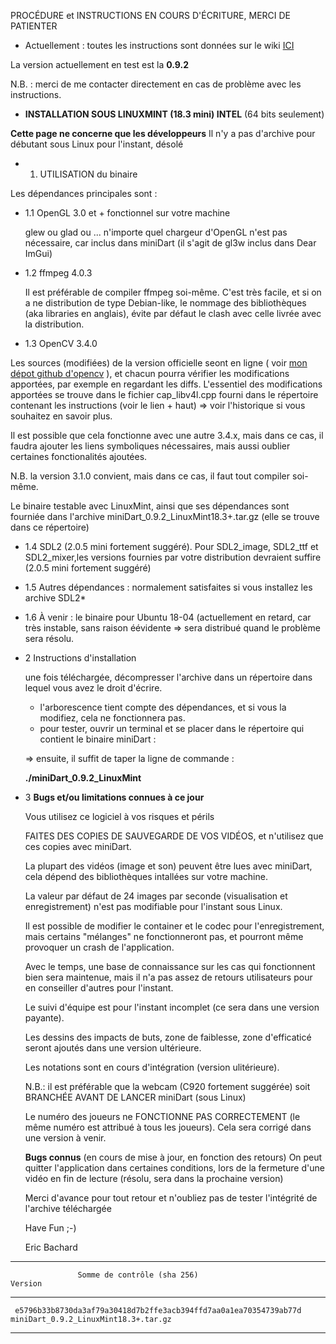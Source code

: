 PROCÉDURE et INSTRUCTIONS EN COURS D'ÉCRITURE, MERCI DE PATIENTER 

* Actuellement : toutes les instructions sont données sur le wiki [ICI](https://framagit.org/ericb/miniDart/wikis/Cr%C3%A9ation-de-l'environnement-de-compilation-sous-Linux)

La version actuellement en test est la **0.9.2**



N.B. : merci de me contacter directement en cas de problème avec les instructions.


* **INSTALLATION SOUS LINUXMINT (18.3 mini)  INTEL**  (64 bits seulement)


**Cette page ne concerne que les développeurs** Il n'y a pas d'archive pour débutant sous Linux pour l'instant, désolé


* 1. UTILISATION du binaire

Les dépendances principales sont :

* 1.1 OpenGL  3.0 et + fonctionnel sur votre machine

  glew ou glad ou ... n'importe quel chargeur d'OpenGL n'est pas nécessaire, car inclus dans miniDart 
  (il s'agit de gl3w inclus dans Dear ImGui)

* 1.2 ffmpeg 4.0.3

  Il est préférable de compiler ffmpeg soi-même. C'est très facile, et si on a ne distribution de type Debian-like,
  le nommage des bibliothèques (aka libraries en anglais), évite par défaut le clash avec celle livrée avec la distribution.

*  1.3 OpenCV 3.4.0

  Les sources (modifiées) de la version officielle seont en ligne ( voir [mon dépot github d'opencv](https://github.com/ebachard/opencv) ), et chacun pourra vérifier les modifications apportées,
  par exemple en regardant les diffs. L'essentiel des modifications apportées se trouve dans le fichier cap_libv4l.cpp fourni
  dans le répertoire contenant les instructions (voir le lien + haut) => voir l'historique si vous souhaitez en savoir plus.

  Il est possible que cela fonctionne avec une autre 3.4.x, mais dans ce cas, il faudra ajouter les liens symboliques nécessaires, 
  mais aussi oublier certaines fonctionalités ajoutées. 

  N.B. la version 3.1.0 convient, mais dans ce cas, il faut tout compiler soi-même.

  Le binaire testable avec LinuxMint, ainsi que ses dépendances sont fourniée dans l'archive miniDart_0.9.2_LinuxMint18.3+.tar.gz
  (elle se trouve dans ce répertoire)


* 1.4 SDL2 (2.0.5 mini fortement suggéré). Pour SDL2_image, SDL2_ttf et SDL2_mixer,les versions fournies par votre distribution
  devraient suffire (2.0.5 mini fortement suggéré)


* 1.5  Autres dépendances : normalement satisfaites si vous installez les archive SDL2*


* 1.6 À venir : le binaire pour Ubuntu 18-04 (actuellement en retard, car très instable, sans raison éévidente => sera distribué
  quand le problème sera résolu.


* 2 Instructions d'installation

  une fois téléchargée, décompresser l'archive dans un répertoire dans lequel vous avez le droit d'écrire.
  - l'arborescence tient compte des dépendances, et si vous la modifiez, cela ne fonctionnera pas.
  - pour tester, ouvrir un terminal et se placer dans le répertoire qui contient le binaire miniDart :

  => ensuite, il suffit de taper la ligne de commande :

  **./miniDart_0.9.2_LinuxMint**

* 3 **Bugs et/ou limitations connues à ce jour**

  Vous utilisez ce logiciel à vos risques et périls

  FAITES DES COPIES DE SAUVEGARDE DE VOS VIDÉOS, et n'utilisez que ces copies avec miniDart.

  La plupart des vidéos (image et son) peuvent être lues avec miniDart, cela dépend des bibliothèques intallées sur votre machine.

  La valeur par défaut de 24 images par seconde (visualisation et enregistrement) n'est pas modifiable pour l'instant sous Linux. 

  Il est possible de modifier le container et le codec pour l'enregistrement, mais certains "mélanges" ne fonctionneront pas, et
  pourront même provoquer un crash de l'application.

  Avec le temps, une base de connaissance sur les cas qui fonctionnent bien sera maintenue, mais il n'a pas assez de retours 
  utilisateurs pour en conseiller d'autres pour l'instant.

  Le suivi d'équipe est pour l'instant incomplet (ce sera dans une version payante).

  Les dessins des impacts de buts, zone de faiblesse, zone d'efficaticé seront ajoutés dans une version ultérieure.

  Les notations sont en cours d'intégration (version ulitérieure).

  N.B.: il est préférable que la webcam (C920 fortement suggérée) soit BRANCHÉE AVANT DE LANCER miniDart (sous Linux)


  Le numéro des joueurs ne FONCTIONNE PAS CORRECTEMENT (le même numéro est attribué à tous les joueurs). Cela sera corrigé dans une version à venir.

   **Bugs connus**
   (en cours de mise à jour, en fonction des retours)
   On peut quitter l'application dans certaines conditions, lors de la fermeture d'une vidéo en fin de lecture (résolu, sera dans la prochaine version)


  Merci d'avance pour tout retour et n'oubliez pas de tester l'intégrité de l'archive téléchargée  

  Have Fun ;-)

  Eric Bachard


************************************************************************************************************

                   Somme de contrôle (sha 256)                                   Version

************************************************************************************************************

     e5796b33b8730da3af79a30418d7b2ffe3acb394ffd7aa0a1ea70354739ab77d  miniDart_0.9.2_LinuxMint18.3+.tar.gz

************************************************************************************************************

